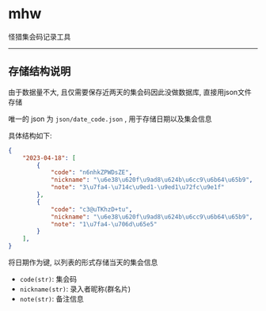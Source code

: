 # mhw

怪猎集会码记录工具

---

## 存储结构说明

由于数据量不大, 且仅需要保存近两天的集会码因此没做数据库, 直接用json文件存储

唯一的 json 为 `json/date_code.json` , 用于存储日期以及集会信息

具体结构如下:

```json
{
    "2023-04-18": [
        {
            "code": "n6nhkZPWDsZE",
            "nickname": "\u6e38\u620f\u9ad8\u624b\u6cc9\u6b64\u65b9",
            "note": "3\u7fa4-\u714c\u9ed1-\u9ed1\u72fc\u9e1f"
        },
        {
            "code": "c3@uTKhzD+tu",
            "nickname": "\u6e38\u620f\u9ad8\u624b\u6cc9\u6b64\u65b9",
            "note": "1\u7fa4-\u706d\u65e5"
        }
    ],
}
```

将日期作为键, 以列表的形式存储当天的集会信息

- `code(str)`: 集会码
- `nickname(str)`: 录入者昵称(群名片)
- `note(str)`: 备注信息


